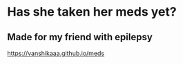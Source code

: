 # Has she taken her meds yet?

## Made for my friend with epilepsy

https://vanshikaaa.github.io/meds
